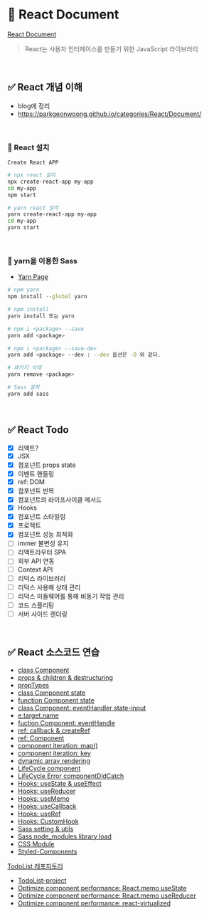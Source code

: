 # 📌 React Document

[React Document](https://ko.reactjs.org/)

> React는 사용자 인터페이스를 만들기 위한 JavaScript 라이브러리

<br>

## ✅ React 개념 이해

- blog에 정리
- https://parkgeonwoong.github.io/categories/React/Document/

<br>

### 🔸 React 설치

`Create React APP`

```bash
# npx react 설치
npx create-react-app my-app
cd my-app
npm start

# yarn react 설치
yarn create-react-app my-app
cd my-app
yarn start
```

<br>

### 🔸 yarn을 이용한 Sass

- [Yarn Page](https://classic.yarnpkg.com/en/docs/install/#windows-stable)

```bash
# npm yarn
npm install --global yarn

# npm install
yarn install 또는 yarn

# npm i <package> --save
yarn add <package>

# npm i <package> --save-dev
yarn add <package> --dev : --dev 옵션은 -D 와 같다.

# 패키지 삭제
yarn remove <package>

# Sass 설치
yarn add sass

```

<br>

## ✅ React Todo

- [x] 리액트?
- [x] JSX
- [x] 컴포넌트 props state
- [x] 이벤트 핸들링
- [x] ref: DOM
- [x] 컴포넌트 반복
- [x] 컴포넌트의 라이프사이클 메서드
- [x] Hooks
- [x] 컴포넌트 스타일링
- [x] 프로젝트
- [x] 컴포넌트 성능 최적화
- [ ] immer 불변성 유지
- [ ] 리액트라우터 SPA
- [ ] 외부 API 연동
- [ ] Context API
- [ ] 리덕스 라이브러리
- [ ] 리덕스 사용해 상태 관리
- [ ] 리덕스 미들웨어를 통해 비동기 작업 관리
- [ ] 코드 스플리팅
- [ ] 서버 사이드 렌더링

<br>

## ✅ React 소스코드 연습

- [class Component](https://github.com/parkgeonwoong/document-react/commit/2aad81d0814b5552b01bb4e0d3b6ad7760c078a0)
- [props & children & destructuring](https://github.com/parkgeonwoong/document-react/commit/df5cbf2be48621ad6673e25dedebf54dda239341)
- [propTypes](https://github.com/parkgeonwoong/document-react/commit/cc1c8c206ed97137e6e5f27b7aef0d2987414331)
- [class Component state](https://github.com/parkgeonwoong/document-react/commit/0409cbb5d2c2cfd0332ee4a977cf639b30d44f59)
- [function Component state](https://github.com/parkgeonwoong/document-react/commit/4dd5b3b1680239765e0375de066bc4a429300fc6)
- [class Component: eventHandler state-input](https://github.com/parkgeonwoong/document-react/commit/c30ab066538456c7ae7d8f1b6e3abcbf1e3eb6d5)
- [e.target.name](https://github.com/parkgeonwoong/document-react/commits/main)
- [fuction Component: eventHandle](https://github.com/parkgeonwoong/document-react/commit/7d4bf39fb3c2a0bcba67944e8c08bdc9552d3cc0)
- [ref: callback & createRef](https://github.com/parkgeonwoong/document-react/commit/a88417427f16583c4055ea0cb1d3120c555fda73)
- [ref: Component](https://github.com/parkgeonwoong/document-react/commit/41ac7a3b21d5dc9789aedf654f3b6419c6ef0a76)
- [component iteration: map()](https://github.com/parkgeonwoong/document-react/commit/584fbd813ca2ead1e1effd355f309d59af1ae500)
- [component iteration: key](https://github.com/parkgeonwoong/document-react/commit/d4fc1203aa607aa92e20515c6bf69530cc28ce93)
- [dynamic array rendering](https://github.com/parkgeonwoong/document-react/commit/3b2143a5f0759edcb7d703774f9985f4d635e17b)
- [LifeCycle component](https://github.com/parkgeonwoong/document-react/commit/86b328e6ee05f169a3caf35bc0fbf811b5427081)
- [LifeCycle Error componentDidCatch](https://github.com/parkgeonwoong/document-react/commit/ce0216196591be47d0dc0c23b5cdb49b449356f6)
- [Hooks: useState & useEffect](https://github.com/parkgeonwoong/document-react/commit/2e8bf933379637059a5e1ff25867f6f1b433007d)
- [Hooks: useReducer](https://github.com/parkgeonwoong/document-react/commit/9b3a86fb4ec6f2b59a33891b70ed561598d64421)
- [Hooks: useMemo](https://github.com/parkgeonwoong/document-react/commit/ee83e264e1e44f43f3b44fea2ed51a526081ef1a)
- [Hooks: useCallback](https://github.com/parkgeonwoong/document-react/commit/1f9948c10894e0f85fbb6ea3a2a8352486175af6)
- [Hooks: useRef](https://github.com/parkgeonwoong/document-react/commit/6a4ebd1c079b30fd28fe8193b7db9629194b2ac1)
- [Hooks: CustomHook](https://github.com/parkgeonwoong/document-react/commit/a6449ee5957e2ba8c8fd75736ae33d396e99aa45)
- [Sass setting & utils](https://github.com/parkgeonwoong/document-react/commit/5e43086841d63ca99f7d3a6a6904c79b6b430d7c)
- [Sass node_modules library load](https://github.com/parkgeonwoong/document-react/commit/aadd7050a2b091aa2d9af76d6e4373565fbc58d2)
- [CSS Module](https://github.com/parkgeonwoong/document-react/commit/5db6a8c79eb656093c703fc4018b329125091ac9)
- [Styled-Components](https://github.com/parkgeonwoong/document-react/commit/72c369d9961961d6c1b7eb46fd73ec17ad265d13)

[TodoList 레포지토리](<(https://github.com/parkgeonwoong/todo-react)>)

- [TodoList-project](https://github.com/parkgeonwoong/todo-react/commit/a618a37b2fd51b4665e3567dc56298810502fedc)
- [Optimize component performance: React.memo useState](https://github.com/parkgeonwoong/todo-react/commit/eab555c47ab59a6050e19ccb048ee60c08a307d3)
- [Optimize component performance: React.memo useReducer](https://github.com/parkgeonwoong/todo-react/commit/52ffb3d13f050d6379ce224dbbda543d027ac960)
- [Optimize component performance: react-virtualized](https://github.com/parkgeonwoong/todo-react/commit/708e22ed59960b771d74fba2957d5be185bca22a)

